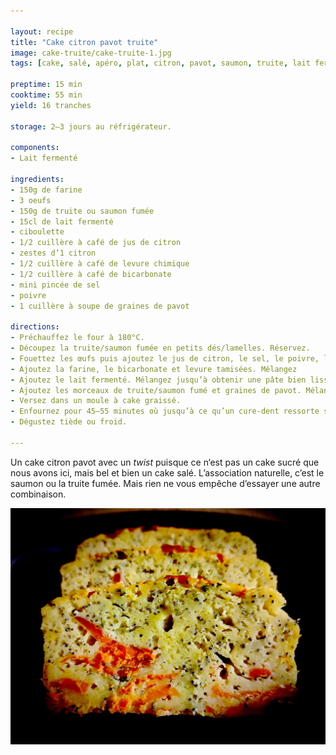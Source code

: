 ```yaml
---

layout: recipe
title: "Cake citron pavot truite"
image: cake-truite/cake-truite-1.jpg
tags: [cake, salé, apéro, plat, citron, pavot, saumon, truite, lait fermenté]

preptime: 15 min
cooktime: 55 min
yield: 16 tranches

storage: 2–3 jours au réfrigérateur.

components: 
- Lait fermenté

ingredients:
- 150g de farine
- 3 oeufs
- 150g de truite ou saumon fumée
- 15cl de lait fermenté
- ciboulette
- 1/2 cuillère à café de jus de citron
- zestes d’1 citron
- 1/2 cuillère à café de levure chimique
- 1/2 cuillère à café de bicarbonate
- mini pincée de sel
- poivre
- 1 cuillère à soupe de graines de pavot

directions:
- Préchauffez le four à 180°C.
- Découpez la truite/saumon fumée en petits dés/lamelles. Réservez.
- Fouettez les œufs puis ajoutez le jus de citron, le sel, le poivre, la ciboulette. Mélangez. 
- Ajoutez la farine, le bicarbonate et levure tamisées. Mélangez
- Ajoutez le lait fermenté. Mélangez jusqu’à obtenir une pâte bien lisse.
- Ajoutez les morceaux de truite/saumon fumé et graines de pavot. Mélangez pour bien les distribuer.
- Versez dans un moule à cake graissé.
- Enfournez pour 45–55 minutes où jusqu’à ce qu’un cure-dent ressorte sec.
- Dégustez tiède ou froid.

---
```


Un cake citron pavot avec un <i lang="en">twist</i> puisque ce n‘est pas un cake sucré que nous avons ici, mais bel et bien un cake salé. L’association naturelle, c’est le saumon ou la truite fumée. Mais rien ne vous empêche d’essayer une autre combinaison.

![La texture est à mi-chemin entre cake et flanc, presque mousseuse plutôt que moelleuse.](../images/cake-truite/cake-truite-2.jpg) 